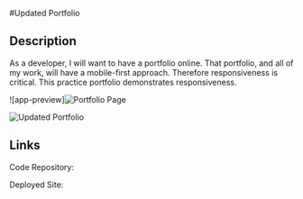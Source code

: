 #Updated Portfolio

## Description

As a developer, I will want to have a portfolio online. That portfolio, and all of my work, will have a mobile-first approach. Therefore responsiveness is critical. This practice portfolio demonstrates responsiveness.

![app-preview]![Portfolio Page](https://user-images.githubusercontent.com/65749636/110235007-973d0780-7ee2-11eb-9426-42c000bbd20e.PNG)

![Updated Portfolio](https://user-images.githubusercontent.com/65749636/110235013-9f954280-7ee2-11eb-9af5-46fba978a449.PNG)


## Links

Code Repository:  

Deployed Site: 
